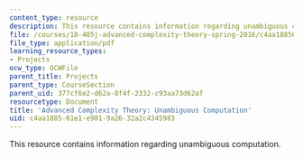 ```yaml
---
content_type: resource
description: This resource contains information regarding unambiguous computation.
file: /courses/18-405j-advanced-complexity-theory-spring-2016/c4aa188561e1e9019a2632a2c4345983_MIT18_405JS16_Unambiguous.pdf
file_type: application/pdf
learning_resource_types:
- Projects
ocw_type: OCWFile
parent_title: Projects
parent_type: CourseSection
parent_uid: 377cf6e2-d62a-8f4f-2332-c93aa73d62af
resourcetype: Document
title: 'Advanced Complexity Theory: Unambiguous Computation'
uid: c4aa1885-61e1-e901-9a26-32a2c4345983
---
```

This resource contains information regarding unambiguous computation.

